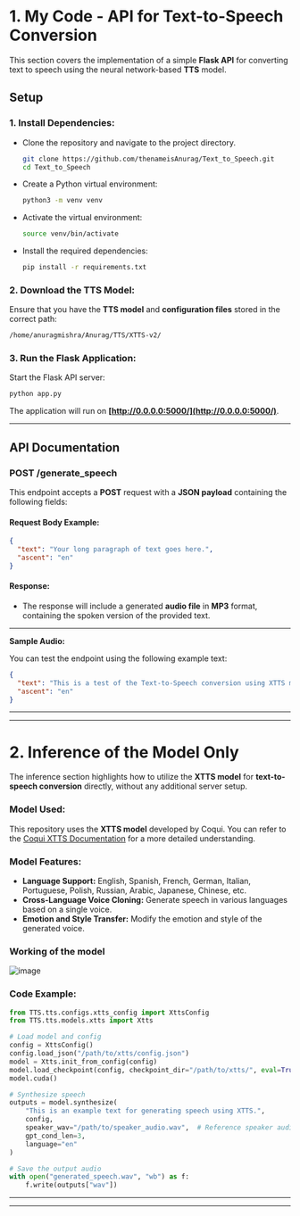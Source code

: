 

# 1. **My Code - API for Text-to-Speech Conversion**

This section covers the implementation of a simple **Flask API** for converting text to speech using the neural network-based **TTS** model.

## **Setup**

### 1. **Install Dependencies:**

* Clone the repository and navigate to the project directory.

  ```bash
  git clone https://github.com/thenameisAnurag/Text_to_Speech.git
  cd Text_to_Speech
  ```

* Create a Python virtual environment:

  ```bash
  python3 -m venv venv
  ```

* Activate the virtual environment:

  ```bash
  source venv/bin/activate
  ```

* Install the required dependencies:

  ```bash
  pip install -r requirements.txt
  ```

### 2. **Download the TTS Model:**

Ensure that you have the **TTS model** and **configuration files** stored in the correct path:

```bash
/home/anuragmishra/Anurag/TTS/XTTS-v2/
```

### 3. **Run the Flask Application:**

Start the Flask API server:

```bash
python app.py
```

The application will run on **[http://0.0.0.0:5000/](http://0.0.0.0:5000/)**.

---

## **API Documentation**

### **POST /generate\_speech**

This endpoint accepts a **POST** request with a **JSON payload** containing the following fields:

#### Request Body Example:

```json
{
  "text": "Your long paragraph of text goes here.",
  "ascent": "en"
}
```

#### Response:

* The response will include a generated **audio file** in **MP3** format, containing the spoken version of the provided text.

---

**Sample Audio:**

You can test the endpoint using the following example text:

```json
{
  "text": "This is a test of the Text-to-Speech conversion using XTTS model.",
  "ascent": "en"
}
```

---

---

# 2. **Inference of the Model Only**

The inference section highlights how to utilize the **XTTS model** for **text-to-speech conversion** directly, without any additional server setup.

### **Model Used:**

This repository uses the **XTTS model** developed by Coqui. You can refer to the [Coqui XTTS Documentation](https://docs.coqui.ai/en/latest/models/xtts.html#) for a more detailed understanding.

### **Model Features:**

* **Language Support:** English, Spanish, French, German, Italian, Portuguese, Polish, Russian, Arabic, Japanese, Chinese, etc.
* **Cross-Language Voice Cloning:** Generate speech in various languages based on a single voice.
* **Emotion and Style Transfer:** Modify the emotion and style of the generated voice.

### Working of the model 
![image](https://github.com/user-attachments/assets/ac0df929-e14c-4da1-a033-745fb2a24619)

### **Code Example:**

```python
from TTS.tts.configs.xtts_config import XttsConfig
from TTS.tts.models.xtts import Xtts

# Load model and config
config = XttsConfig()
config.load_json("/path/to/xtts/config.json")
model = Xtts.init_from_config(config)
model.load_checkpoint(config, checkpoint_dir="/path/to/xtts/", eval=True)
model.cuda()

# Synthesize speech
outputs = model.synthesize(
    "This is an example text for generating speech using XTTS.",
    config,
    speaker_wav="/path/to/speaker_audio.wav",  # Reference speaker audio
    gpt_cond_len=3,
    language="en"
)

# Save the output audio
with open("generated_speech.wav", "wb") as f:
    f.write(outputs["wav"])
```

---



---


